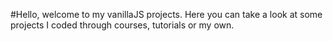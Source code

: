 #Hello, welcome to my vanillaJS projects. 
Here you can take a look at some projects I coded through courses, tutorials or my own.
